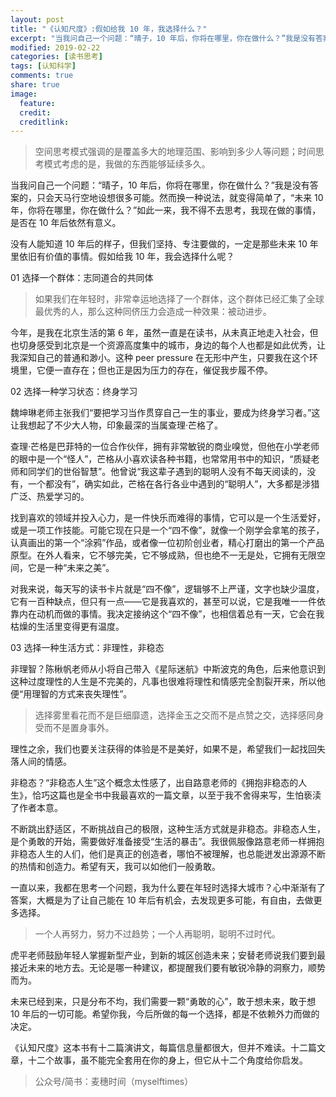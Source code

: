 ```yaml
---
layout: post
title: "《认知尺度》:假如给我 10 年，我选择什么？"
excerpt: "当我问自己一个问题：“晴子，10 年后，你将在哪里，你在做什么？”我是没有答案的，只会天马行空地设想很多可能。然而换一种说法，就变得简单了，“未来 10 年，你将在哪里，你在做什么？”如此一来，我不得不去思考，我现在做的事情，是否在 10 年后依然有意义。"
modified: 2019-02-22
categories: [读书思考]
tags: [认知科学]
comments: true
share: true
image:
  feature:
  credit:
  creditlink:
---
```


> 空间思考模式强调的是覆盖多大的地理范围、影响到多少人等问题；时间思考模式考虑的是，我做的东西能够延续多久。

当我问自己一个问题：“晴子，10 年后，你将在哪里，你在做什么？”我是没有答案的，只会天马行空地设想很多可能。然而换一种说法，就变得简单了，“未来 10 年，你将在哪里，你在做什么？”如此一来，我不得不去思考，我现在做的事情，是否在 10 年后依然有意义。

没有人能知道 10 年后的样子，但我们坚持、专注要做的，一定是那些未来 10 年里依旧有价值的事情。假如给我 10 年，我会选择什么呢？

01 选择一个群体：志同道合的共同体

> 如果我们在年轻时，非常幸运地选择了一个群体，这个群体已经汇集了全球最优秀的人，那么这种同侪压力会造成一种效果：被动进步。

今年，是我在北京生活的第 6 年，虽然一直是在读书，从未真正地走入社会，但也切身感受到北京是一个资源高度集中的城市，身边的每个人也都是如此优秀，让我深知自己的普通和渺小。这种 peer pressure 在无形中产生，只要我在这个环境里，它便一直存在；但也正是因为压力的存在，催促我步履不停。

02 选择一种学习状态：终身学习

魏坤琳老师主张我们“要把学习当作贯穿自己一生的事业，要成为终身学习者。”这让我想起了不少大人物，印象最深的当属查理·芒格了。

查理·芒格是巴菲特的一位合作伙伴，拥有非常敏锐的商业嗅觉，但他在小学老师的眼中是一个“怪人”，芒格从小喜欢读各种书籍，也常常用书中的知识，“质疑老师和同学们的世俗智慧”。他曾说“我这辈子遇到的聪明人没有不每天阅读的，没有，一个都没有”，确实如此，芒格在各行各业中遇到的“聪明人”，大多都是涉猎广泛、热爱学习的。

找到喜欢的领域并投入心力，是一件快乐而难得的事情，它可以是一个生活爱好，或是一项工作技能。可能它现在只是一个“四不像”，就像一个刚学会拿笔的孩子，认真画出的第一个“涂鸦”作品，或者像一位初阶创业者，精心打磨出的第一个产品原型。在外人看来，它不够完美，它不够成熟，但也绝不一无是处，它拥有无限空间，它是一种“未来之美”。

对我来说，每天写的读书卡片就是“四不像”，逻辑够不上严谨，文字也缺少温度，它有一百种缺点，但只有一点——它是我喜欢的，甚至可以说，它是我唯一一件依靠内在动机而做的事情。我决定接纳这个“四不像”，也相信着总有一天，它会在我枯燥的生活里变得更有温度。

03 选择一种生活方式：非理性，非稳态

非理智？陈楸帆老师从小将自己带入《星际迷航》中斯波克的角色，后来他意识到这种过度理性的人生是不完美的，凡事也很难将理性和情感完全割裂开来，所以他便“用理智的方式来丧失理性”。

> 选择雾里看花而不是巨细靡遗，选择金玉之交而不是点赞之交，选择感同身受而不是置身事外。

理性之余，我们也要关注获得的体验是不是美好，如果不是，希望我们一起找回失落人间的情感。

非稳态？“非稳态人生”这个概念太性感了，出自路意老师的《拥抱非稳态的人生》，恰巧这篇也是全书中我最喜欢的一篇文章，以至于我不舍得来写，生怕亵渎了作者本意。

不断跳出舒适区，不断挑战自己的极限，这种生活方式就是非稳态。非稳态人生，是个勇敢的开始，需要做好准备接受“生活的暴击”。我很佩服像路意老师一样拥抱非稳态人生的人们，他们是真正的创造者，哪怕不被理解，也总能迸发出源源不断的热情和创造力。希望有天，我可以如他们一般勇敢。

一直以来，我都在思考一个问题，我为什么要在年轻时选择大城市？心中渐渐有了答案，大概是为了让自己能在 10 年后有机会，去发现更多可能，有自由，去做更多选择。

> 一个人再努力，努力不过趋势；一个人再聪明，聪明不过时代。

虎平老师鼓励年轻人掌握新型产业，到新的城区创造未来；安替老师说我们要到最接近未来的地方去。无论是哪一种建议，都提醒我们要有敏锐冷静的洞察力，顺势而为。

未来已经到来，只是分布不均，我们需要一颗“勇敢的心”，敢于想未来，敢于想 10 年后的一切可能。希望你我，今后所做的每一个选择，都是不依赖外力而做的决定。

《认知尺度》这本书有十二篇演讲文，每篇信息量都很大，但并不难读。十二篇文章，十二个故事，虽不能完全套用在你的身上，但它从十二个角度给你启发。

> 公众号/简书：麦穗时间（myselftimes）